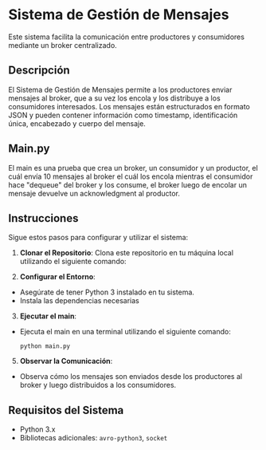 # Sistema de Gestión de Mensajes

Este sistema facilita la comunicación entre productores y consumidores mediante un broker centralizado.

## Descripción

El Sistema de Gestión de Mensajes permite a los productores enviar mensajes al broker, que a su vez los encola y los distribuye a los consumidores interesados. Los mensajes están estructurados en formato JSON y pueden contener información como timestamp, identificación única, encabezado y cuerpo del mensaje.


## Main.py

El main es una prueba que crea un broker, un consumidor y un productor, el cuál envía 10 mensajes al broker el cuál los encola mientras el consumidor hace "dequeue" del broker y los consume, el broker luego de encolar un mensaje devuelve un acknowledgment al productor.

## Instrucciones

Sigue estos pasos para configurar y utilizar el sistema:

1. **Clonar el Repositorio**: Clona este repositorio en tu máquina local utilizando el siguiente comando:

2. **Configurar el Entorno**:
- Asegúrate de tener Python 3 instalado en tu sistema.
- Instala las dependencias necesarias

3. **Ejecutar el main**:
- Ejecuta el main en una terminal utilizando el siguiente comando:

  ```
  python main.py
  ```

5. **Observar la Comunicación**:
- Observa cómo los mensajes son enviados desde los productores al broker y luego distribuidos a los consumidores.

## Requisitos del Sistema

- Python 3.x
- Bibliotecas adicionales: `avro-python3`, `socket`




